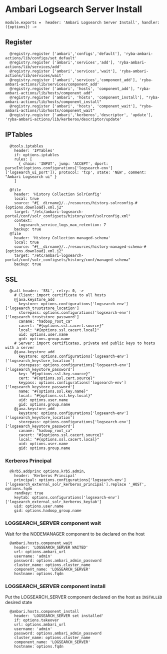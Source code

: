 
# Ambari Logsearch Server Install

    module.exports =  header: 'Ambari Logsearch Server Install', handler: ({options}) ->
    
## Register

      @registry.register ['ambari','configs','default'], 'ryba-ambari-actions/lib/configs/set_default'
      @registry.register ['ambari','services','add'], 'ryba-ambari-actions/lib/services/add'
      @registry.register ['ambari','services','wait'], 'ryba-ambari-actions/lib/services/wait'
      @registry.register ['ambari','services','component_add'], 'ryba-ambari-actions/lib/services/component_add'
      @registry.register ['ambari', 'hosts', 'component_add'], "ryba-ambari-actions/lib/hosts/component_add"
      @registry.register ['ambari', 'hosts', 'component_install'], "ryba-ambari-actions/lib/hosts/component_install"
      @registry.register ['ambari', 'hosts', 'component_wait'], "ryba-ambari-actions/lib/hosts/component_wait"
      @registry.register ['ambari','kerberos','descriptor', 'update'], 'ryba-ambari-actions/lib/kerberos/descriptor/update'

## IPTables

      @tools.iptables
        header: 'IPTables'
        if: options.iptables
        rules: [
          { chain: 'INPUT', jump: 'ACCEPT', dport: parseInt(options.configurations['logsearch-env']['logsearch_ui_port']), protocol: 'tcp', state: 'NEW', comment: "Ambari Logsearch ui" }
        ]

      @file
        header: 'History Collection SolrConfig'
        local: true
        source: "#{__dirname}/../resources/history-solrconfig-#{options.download}.xml.j2"
        target: "/etc/ambari-logsearch-portal/conf/solr_configsets/history/conf/solrconfig.xml"
        context: 
          logsearch_service_logs_max_retention: 7
        backup: true
      @file
        header: 'History Collection managed-schema'
        local: true
        source: "#{__dirname}/../resources/history-managed-schema-#{options.download}.xml.j2"
        target: "/etc/ambari-logsearch-portal/conf/solr_configsets/history/conf/managed-schema"
        backup: true

## SSL

      @call header: 'SSL', retry: 0, ->
        # Client: import certificate to all hosts
        @java.keystore_add
          keystore: options.configurations['logsearch-env']['logsearch_truststore_location']
          storepass: options.configurations['logsearch-env']['logsearch_truststore_password']
          caname: "hadoop_root_ca"
          cacert: "#{options.ssl.cacert.source}"
          local: "#{options.ssl.cacert.local}"
          uid: options.user.name
          gid: options.group.name
        # Server: import certificates, private and public keys to hosts with a server
        @java.keystore_add
          keystore: options.configurations['logsearch-env']['logsearch_keystore_location']
          storepass: options.configurations['logsearch-env']['logsearch_keystore_password']
          key: "#{options.ssl.key.source}"
          cert: "#{options.ssl.cert.source}"
          keypass: options.configurations['logsearch-env']['logsearch_keystore_password']
          name: "#{options.ssl.key.name}"
          local: "#{options.ssl.key.local}"
          uid: options.user.name
          gid: options.group.name
        @java.keystore_add
          keystore: options.configurations['logsearch-env']['logsearch_keystore_location']
          storepass: options.configurations['logsearch-env']['logsearch_keystore_password']
          caname: "hadoop_root_ca"
          cacert: "#{options.ssl.cacert.source}"
          local: "#{options.ssl.cacert.local}"
          uid: options.user.name
          gid: options.group.name


### Kerberos Principal

      @krb5.addprinc options.krb5.admin,
        header: 'Kerberos Principal'
        principal: options.configurations['logsearch-env']['logsearch_external_solr_kerberos_principal'].replace '_HOST', options.fqdn
        randkey: true
        keytab: options.configurations['logsearch-env']['logsearch_external_solr_kerberos_keytab']
        uid: options.user.name
        gid: options.hadoop_group.name

### LOGSEARCH_SERVER component wait
Wait for the NODEMANAGER component to be declared on the host

      @ambari.hosts.component_wait
        header: 'LOGSEARCH_SERVER WAITED'
        url: options.ambari_url
        username: 'admin'
        password: options.ambari_admin_password
        cluster_name: options.cluster_name
        component_name: 'LOGSEARCH_SERVER'
        hostname: options.fqdn

### LOGSEARCH_SERVER component install
Put the LOGSEARCH_SERVER component declared on the host as `INSTALLED` desired state

      @ambari.hosts.component_install
        header: 'LOGSEARCH_SERVER set installed'
        if: options.takeover
        url: options.ambari_url
        username: 'admin'
        password: options.ambari_admin_password
        cluster_name: options.cluster_name
        component_name: 'LOGSEARCH_SERVER'
        hostname: options.fqdn
